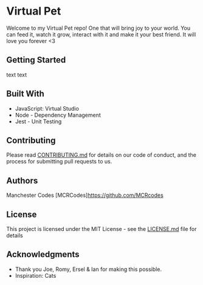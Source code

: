 # Virtual Pet

Welcome to my Virtual Pet repo! One that will bring joy to your world. You can feed it, watch it grow, interact with it and make it your best friend.
It will love you forever <3

## Getting Started

text text


## Built With

* JavaScript: Virtual Studio
* Node - Dependency Management
* Jest - Unit Testing
 
## Contributing

Please read [CONTRIBUTING.md](https://gist.github.com/PurpleBooth/b24679402957c63ec426) for details on our code of conduct, and the process for submitting pull requests to us.

## Authors

Manchester Codes [MCRCodes]https://github.com/MCRcodes


## License

This project is licensed under the MIT License - see the [LICENSE.md](LICENSE.md) file for details

## Acknowledgments

* Thank you Joe, Romy, Ersel & Ian for making this possible.
* Inspiration: Cats
